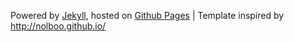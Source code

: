 <p>
  Powered by <a href="http://jekyllrb.com/">Jekyll</a>,
  hosted on <a href="http://pages.github.com/">Github Pages</a>
  | Template inspired by <a href="http://nolboo.github.io/">http://nolboo.github.io/</a>
</p>
<ul class="links">
  <!--
  <li><a href="https://twitter.com/{{ site.author.twitter }}" title="follow me"><i class="icon-twitter"></i></a></li>
  <li><a href="mailto:nolboo.kim@gmail.com" title="AMA"><i class="icon-sparrow"></i></a></li>
  -->
</ul>
